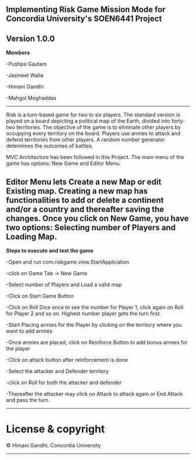 ## Implementing Risk Game Mission Mode for Concordia University's SOEN6441 Project

**Version 1.0.0**
---
**Members**

-Pushpa Gautam

-Jasmeet Walia

-Himani Gandhi

-Mahgol Moghaddas

---
Risk is a turn-based game for two to six players. The standard version is played on a board depicting a political map of the Earth, divided into forty-two territories. The objective of the game is to eliminate other players by occupying every territory on the board. Players use armies to attack and defend territories from other players. A random number generator determines the outcomes of battles. 

MVC Architecture has been followed in this Project. The main menu of the game has options: New Game and Editor Menu. 

Editor Menu lets Create a new Map or edit Existing map. Creating a new map has functionalities to add or delete a continent and/or a country and thereafter saving the changes. Once you click on New Game, you have two options: Selecting number of Players and Loading Map.
---
**Steps to execute and test the game**

-Open and run com.riskgame.view.StartApplication

-click on Game Tab -> New Game

-Select number of Players and Load a valid map 

-Click on Start Game Button

-Click on Roll Dice once to see the number for Player 1, click again on Roll for Player 2 and so on. Highest number player gets the turn first.

-Start Placing armies for the Player by clicking on the territory where you want to add armies

-Once armies are placed, click on Reinforce Button to add bonus armies for the player

-Click on attack button after reinforcement is done

-Select the attacker and Defender territory 

-click on Roll for both the attacker and defender

-Thereafter the attacker may click on Attack to attack again or End Attack and pass the turn.

---
# License & copyright

© Himani Gandhi, Concordia University

---

